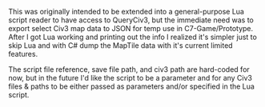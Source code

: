 This was originally intended to be extended into a general-purpose Lua script reader to have access to QueryCiv3, but the immediate need was to export select Civ3 map data to JSON for temp use in C7-Game/Prototype. After I got Lua working and printing out the info I realized it's simpler just to skip Lua and with C# dump the MapTile data with it's current limited features.

The script file reference, save file path, and civ3 path are hard-coded for now, but in the future I'd like the script to be a parameter and for any Civ3 files & paths to be either passed as parameters and/or specified in the Lua script.
